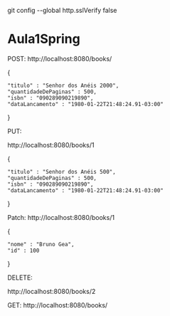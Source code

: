git config --global http.sslVerify false

# Aula1Spring

POST:
 http://localhost:8080/books/
 
 {
	
	"titulo" : "Senhor dos Anéis 2000",
	"quantidadeDePaginas" : 500,
	"isbn" : "090289090219890",
	"dataLancamento" : "1980-01-22T21:48:24.91-03:00"
	
}

PUT:

http://localhost:8080/books/1

{
	
	"titulo" : "Senhor dos Anéis 500",
	"quantidadeDePaginas" : 500,
	"isbn" : "090289090219890",
	"dataLancamento" : "1980-01-22T21:48:24.91-03:00"
	
}

Patch:
http://localhost:8080/books/1

{
	
	"nome" : "Bruno Gea",
	"id" : 100 
	
}

DELETE:

http://localhost:8080/books/2

GET:
http://localhost:8080/books/

